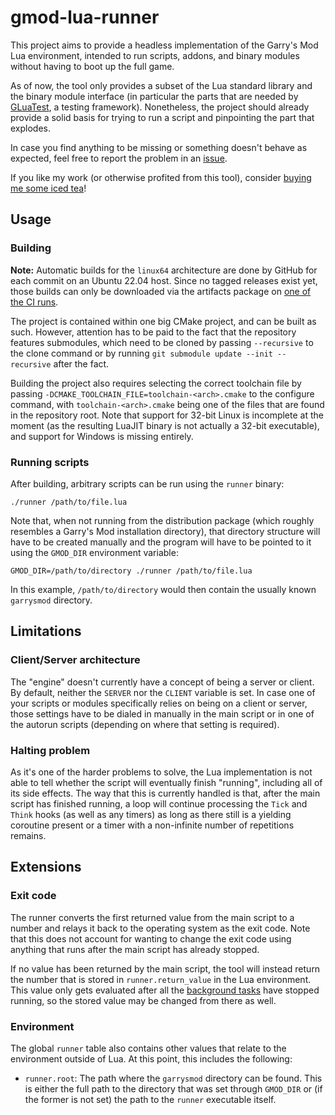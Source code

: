 # gmod-lua-runner

This project aims to provide a headless implementation of the Garry's Mod Lua
environment, intended to run scripts, addons, and binary modules without having to
boot up the full game.

As of now, the tool only provides a subset of the Lua standard library and the
binary module interface (in particular the parts that are needed by [GLuaTest](https://github.com/CFC-Servers/GLuaTest),
a testing framework). Nonetheless, the project should already provide a solid basis
for trying to run a script and pinpointing the part that explodes.

In case you find anything to be missing or something doesn't behave as expected,
feel free to report the problem in an [issue](https://github.com/timschumi/gmod-lua-runner/issues).

If you like my work (or otherwise profited from this tool), consider [buying me some
iced tea](https://paypal.me/schumact)!

## Usage

### Building

**Note:** Automatic builds for the `linux64` architecture are done by GitHub for each
commit on an Ubuntu 22.04 host. Since no tagged releases exist yet, those builds can
only be downloaded via the artifacts package on [one of the CI runs](https://github.com/timschumi/gmod-lua-runner/actions).

The project is contained within one big CMake project, and can be built as such.
However, attention has to be paid to the fact that the repository features submodules,
which need to be cloned by passing `--recursive` to the clone command or by running
`git submodule update --init --recursive` after the fact.

Building the project also requires selecting the correct toolchain file by passing
`-DCMAKE_TOOLCHAIN_FILE=toolchain-<arch>.cmake` to the configure command, with
`toolchain-<arch>.cmake` being one of the files that are found in the repository root.
Note that support for 32-bit Linux is incomplete at the moment (as the resulting
LuaJIT binary is not actually a 32-bit executable), and support for Windows is missing
entirely.

### Running scripts

After building, arbitrary scripts can be run using the `runner` binary:

```
./runner /path/to/file.lua
```

Note that, when not running from the distribution package (which roughly resembles a
Garry's Mod installation directory), that directory structure will have to be created
manually and the program will have to be pointed to it using the `GMOD_DIR` environment
variable:

```
GMOD_DIR=/path/to/directory ./runner /path/to/file.lua
```

In this example, `/path/to/directory` would then contain the usually known `garrysmod` directory.

## Limitations

### Client/Server architecture

The "engine" doesn't currently have a concept of being a server or client. By default,
neither the `SERVER` nor the `CLIENT` variable is set. In case one of your scripts or modules
specifically relies on being on a client or server, those settings have to be dialed in manually
in the main script or in one of the autorun scripts (depending on where that setting is required).

### Halting problem

As it's one of the harder problems to solve, the Lua implementation is not able to tell whether
the script will eventually finish "running", including all of its side effects. The way that this
is currently handled is that, after the main script has finished running, a loop will continue
processing the `Tick` and `Think` hooks (as well as any timers) as long as there still is a yielding
coroutine present or a timer with a non-infinite number of repetitions remains.

## Extensions

### Exit code

The runner converts the first returned value from the main script to a number and relays
it back to the operating system as the exit code. Note that this does not account for wanting
to change the exit code using anything that runs after the main script has already stopped.

If no value has been returned by the main script, the tool will instead return the number that
is stored in `runner.return_value` in the Lua environment. This value only gets evaluated after
all the [background tasks](#halting-problem) have stopped running, so the stored value may be
changed from there as well.

### Environment

The global `runner` table also contains other values that relate to the environment outside of Lua.
At this point, this includes the following:

- `runner.root`: The path where the `garrysmod` directory can be found. This is either the full path
  to the directory that was set through `GMOD_DIR` or (if the former is not set) the path to the `runner`
  executable itself.
